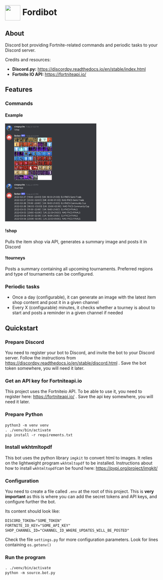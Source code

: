 # <img src="https://raw.githack.com/FortAwesome/Font-Awesome/master/svgs/solid/ghost.svg" card_color="#40DBB0" width="50" height="50" style="vertical-align:middle"/> Fordibot

## About
Discord bot providing Fortnite-related commands and periodic tasks to your Discord server.

Credits and resources:
* **Discord.py:** https://discordpy.readthedocs.io/en/stable/index.html
* **Fortnite IO API:** https://fortniteapi.io/

## Features
### Commands
#### Example
<p>
  <img src="docs/images/example.png" width="300" title="Example">
</p>

#### !shop
Pulls the item shop via API, generates a summary image and posts it in Discord

#### !tourneys
Posts a summary containing all upcoming tournaments. Preferred regions and type of tournaments can be configured.

### Periodic tasks
* Once a day (configurable), it can generate an image with the latest item shop content and post it in a given channel
* Every X (configurable) minutes, it checks whether a tourney is about to start and posts a reminder in a given channel if needed

## Quickstart
### Prepare Discord
You need to register your bot to Discord, and invite the bot to your Discord server. Follow the instructions from https://discordpy.readthedocs.io/en/stable/discord.html . Save the bot token somewhere, you will need it later.

### Get an API key for Fortniteapi.io
This project uses the Fortniteio API. To be able to use it, you need to register here: https://fortniteapi.io/ . Save the api key somewhere, you will need it later.

### Prepare Python
```
python3 -m venv venv
. ./venv/bin/activate
pip install -r requirements.txt
```

### Install wkhtmltopdf
This bot uses the python library `imgkit` to convert html to images. It relies on the lightweight program `wkhtmltopdf` to be installed. Instructions about how to install `wkhtmltopdf`can be found here: https://pypi.org/project/imgkit/ 

### Configuration
You need to create a file called `.env` at the root of this project. This is **very important** as this is where you can add the secret tokens and API keys, and configure further the bot.

Its content should look like:
```
DISCORD_TOKEN="SOME_TOKEN"
FORTNITE_IO_KEY="SOME_API_KEY"
SHOP_CHANNEL_ID="CHANNEL_ID_WHERE_UPDATES_WILL_BE_POSTED"
```
Check the file `settings.py` for more configuration parameters. Look for lines containing `os.getenv()`

### Run the program
```
. ./venv/bin/activate
python -m source.bot.py
```
